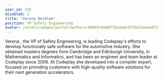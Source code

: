```yaml
---
user_id: 335
disabled: 1
title: "Verena Beckham"
position: VP Safety Engineering
avatar: /assets/images/portal/authors/6009fc8a88f78ada9e3755a23adaa071.png
---
```


Verena , the VP of Safety Engineering, is leading Codeplay's efforts to develop functionally safe software for 
the automotive industry. She obtained masters degrees from Cambridge and Edinburgh University, in Mathematics 
and Informatics, and has been an engineer and team leader at Codeplay since 2006. At Codeplay she 
developed into a compiler expert, focused on providing customers with high-quality software solutions for 
their next generation accelerators.
